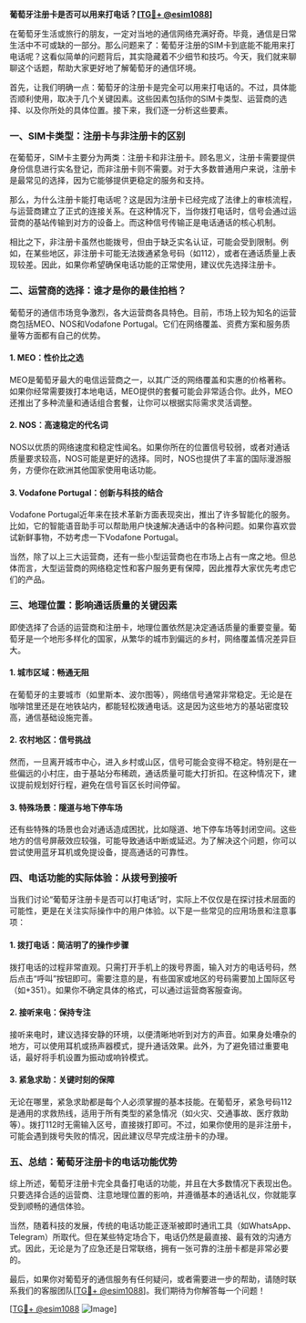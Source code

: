 **葡萄牙注册卡是否可以用来打电话？[[TG💪+ @esim1088](https://t.me/s/esim1088)]**

在葡萄牙生活或旅行的朋友，一定对当地的通信网络充满好奇。毕竟，通信是日常生活中不可或缺的一部分。那么问题来了：葡萄牙注册的SIM卡到底能不能用来打电话呢？这看似简单的问题背后，其实隐藏着不少细节和技巧。今天，我们就来聊聊这个话题，帮助大家更好地了解葡萄牙的通信环境。

首先，让我们明确一点：葡萄牙的注册卡是完全可以用来打电话的。不过，具体能否顺利使用，取决于几个关键因素。这些因素包括你的SIM卡类型、运营商的选择、以及你所处的具体位置。接下来，我们逐一分析这些要素。

### **一、SIM卡类型：注册卡与非注册卡的区别**

在葡萄牙，SIM卡主要分为两类：注册卡和非注册卡。顾名思义，注册卡需要提供身份信息进行实名登记，而非注册卡则不需要。对于大多数普通用户来说，注册卡是最常见的选择，因为它能够提供更稳定的服务和支持。

那么，为什么注册卡能打电话呢？这是因为注册卡已经完成了法律上的审核流程，与运营商建立了正式的连接关系。在这种情况下，当你拨打电话时，信号会通过运营商的基站传输到对方的设备上。而这种信号传输正是电话通话的核心机制。

相比之下，非注册卡虽然也能拨号，但由于缺乏实名认证，可能会受到限制。例如，在某些地区，非注册卡可能无法拨通紧急号码（如112），或者在通话质量上表现较差。因此，如果你希望确保电话功能的正常使用，建议优先选择注册卡。

### **二、运营商的选择：谁才是你的最佳拍档？**

葡萄牙的通信市场竞争激烈，各大运营商各具特色。目前，市场上较为知名的运营商包括MEO、NOS和Vodafone Portugal。它们在网络覆盖、资费方案和服务质量等方面都有自己的优势。

#### **1. MEO：性价比之选**
MEO是葡萄牙最大的电信运营商之一，以其广泛的网络覆盖和实惠的价格著称。如果你经常需要拨打本地电话，MEO提供的套餐可能会非常适合你。此外，MEO还推出了多种流量和通话组合套餐，让你可以根据实际需求灵活调整。

#### **2. NOS：高速稳定的代名词**
NOS以优质的网络速度和稳定性闻名。如果你所在的位置信号较弱，或者对通话质量要求较高，NOS可能是更好的选择。同时，NOS也提供了丰富的国际漫游服务，方便你在欧洲其他国家使用电话功能。

#### **3. Vodafone Portugal：创新与科技的结合**
Vodafone Portugal近年来在技术革新方面表现突出，推出了许多智能化的服务。比如，它的智能语音助手可以帮助用户快速解决通话中的各种问题。如果你喜欢尝试新鲜事物，不妨考虑一下Vodafone Portugal。

当然，除了以上三大运营商，还有一些小型运营商也在市场上占有一席之地。但总体而言，大型运营商的网络稳定性和客户服务更有保障，因此推荐大家优先考虑它们的产品。

### **三、地理位置：影响通话质量的关键因素**

即使选择了合适的运营商和注册卡，地理位置依然是决定通话质量的重要变量。葡萄牙是一个地形多样化的国家，从繁华的城市到偏远的乡村，网络覆盖情况差异巨大。

#### **1. 城市区域：畅通无阻**
在葡萄牙的主要城市（如里斯本、波尔图等），网络信号通常非常稳定。无论是在咖啡馆里还是在地铁站内，都能轻松拨通电话。这是因为这些地方的基站密度较高，通信基础设施完善。

#### **2. 农村地区：信号挑战**
然而，一旦离开城市中心，进入乡村或山区，信号可能会变得不稳定。特别是在一些偏远的小村庄，由于基站分布稀疏，通话质量可能大打折扣。在这种情况下，建议提前规划好行程，避免在信号盲区长时间停留。

#### **3. 特殊场景：隧道与地下停车场**
还有些特殊的场景也会对通话造成困扰，比如隧道、地下停车场等封闭空间。这些地方的信号屏蔽效应较强，可能导致通话中断或延迟。为了解决这个问题，你可以尝试使用蓝牙耳机或免提设备，提高通话的可靠性。

### **四、电话功能的实际体验：从拨号到接听**

当我们讨论“葡萄牙注册卡是否可以打电话”时，实际上不仅仅是在探讨技术层面的可能性，更是在关注实际操作中的用户体验。以下是一些常见的应用场景和注意事项：

#### **1. 拨打电话：简洁明了的操作步骤**
拨打电话的过程非常直观。只需打开手机上的拨号界面，输入对方的电话号码，然后点击“呼叫”按钮即可。需要注意的是，有些国家或地区的号码需要加上国际区号（如+351）。如果你不确定具体的格式，可以通过运营商客服查询。

#### **2. 接听来电：保持专注**
接听来电时，建议选择安静的环境，以便清晰地听到对方的声音。如果身处嘈杂的地方，可以使用耳机或扬声器模式，提升通话效果。此外，为了避免错过重要电话，最好将手机设置为振动或响铃模式。

#### **3. 紧急求助：关键时刻的保障**
无论在哪里，紧急求助都是每个人必须掌握的基本技能。在葡萄牙，紧急号码112是通用的求救热线，适用于所有类型的紧急情况（如火灾、交通事故、医疗救助等）。拨打112时无需输入区号，直接拨打即可。不过，如果你使用的是非注册卡，可能会遇到拨号失败的情况，因此建议尽早完成注册卡的办理。

### **五、总结：葡萄牙注册卡的电话功能优势**

综上所述，葡萄牙注册卡完全具备打电话的功能，并且在大多数情况下表现出色。只要选择合适的运营商、注意地理位置的影响，并遵循基本的通话礼仪，你就能享受到顺畅的通信体验。

当然，随着科技的发展，传统的电话功能正逐渐被即时通讯工具（如WhatsApp、Telegram）所取代。但在某些特定场合下，电话仍然是最直接、最有效的沟通方式。因此，无论是为了应急还是日常联络，拥有一张可靠的注册卡都是非常必要的。

最后，如果你对葡萄牙的通信服务有任何疑问，或者需要进一步的帮助，请随时联系我们的客服团队[[TG💪+ @esim1088](https://t.me/s/esim1088)]。我们期待为你解答每一个问题！

[[TG💪+ @esim1088](https://t.me/s/esim1088) ![Image](https://i.postimg.cc/4NQfJmqS/Snipaste-2025-05-13-00-14-12.png)]